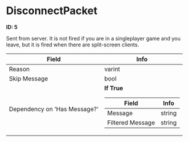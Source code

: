 # DisconnectPacket

**ID: 5**  

Sent from server. It is not fired if you are in a singleplayer game and you leave, but it is fired when there are split-screen clients.

<table><thead><tr><th>Field</th><th>Info</th></tr></thead><tbody>
<tr><td>Reason</td><td>varint</td></tr>
<tr><td>Skip Message</td><td>bool</td></tr>
<tr><td>Dependency on 'Has Message?'</td><td><b>If True</b><br>
  <table><thead><tr><th>Field</th><th>Info</th></tr></thead><tbody>
  <tr><td>Message</td><td>string</td></tr>
  <tr><td>Filtered Message</td><td>string</td></tr>
  </tbody></table></td></tr>
</tbody></table>